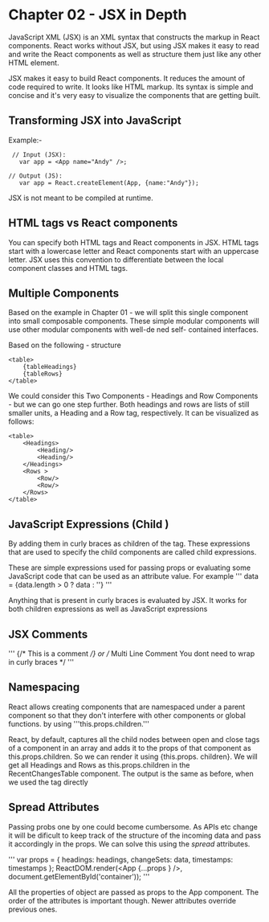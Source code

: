 # Chapter 02 - JSX in Depth

JavaScript XML (JSX) is an XML syntax that constructs the markup in React components. React works without JSX, but using JSX makes it easy to read and write the React components as well as structure them just like any other HTML element.

JSX makes it easy to build React components. It reduces the amount of code required to write. It looks like HTML markup. Its syntax is simple and concise and it's very easy to visualize the components that are getting built.

## Transforming JSX into JavaScript
Example:-
```
 // Input (JSX):
   var app = <App name="Andy" />;

// Output (JS):
   var app = React.createElement(App, {name:"Andy"});
```
JSX is not meant to be compiled at runtime.

## HTML tags vs React components
You can specify both HTML tags and React components in JSX.
HTML tags start with a lowercase letter and React components start with an uppercase letter.
JSX uses this convention to differentiate between the local component classes and HTML tags.

## Multiple Components
Based on the example in Chapter 01 - we will split this single component into small composable components.  These simple modular components will use other modular components with well-de ned self- contained interfaces.

Based on the following - structure
```
<table>
    {tableHeadings}
    {tableRows}
</table>
```
We could consider this Two Components - Headings and Row Components - but we can go one step further. Both headings and rows are lists of still smaller units, a Heading and a Row tag, respectively. It can be visualized as follows:
```
<table>
    <Headings>
        <Heading/>
        <Heading/>
    </Headings>
    <Rows >
        <Row/>
        <Row/>
    </Rows>
</table>
```
## JavaScript Expressions (Child )
By adding them in curly braces as children of the <tr> tag. These expressions that are used to specify the child components are called child expressions.

These are simple expressions used for passing props or evaluating some JavaScript code that can be used as an attribute value. For example 
'''
data = {data.length > 0 ? data : ''}
'''

Anything that is present in curly braces is evaluated by JSX. It works for both children expressions as well as JavaScript expressions

## JSX Comments
'''
{/* This is a comment */}
or
/* Multi
Line
Comment 
You dont need to wrap in curly braces
*/
'''

## Namespacing
React allows creating components that are namespaced under a parent component so that they don't interfere with other components or global functions.
by using '''this.props.children.'''

React, by default, captures all the child nodes between open and close tags of a component in an array and adds it to the props of that component as this.props.children. So we can render it using {this.props. children}. We will get all Headings and Rows as this.props.children in the RecentChangesTable component. The output is the same as before, when we used the <table> tag directly

## Spread Attributes
Passing probs one by one could become cumbersome. As APIs etc change it will be dificult to keep track of the structure of the incoming data and pass it accordingly in the props. We can solve this using the *spread* attributes.

'''
   var props = { headings: headings, changeSets: data, timestamps:
   timestamps };
   ReactDOM.render(<App {...props } />,
                        document.getElementById('container'));
'''

All the properties of object are passed as props to the App component.
The order of the attributes is important though. Newer attributes override previous ones.